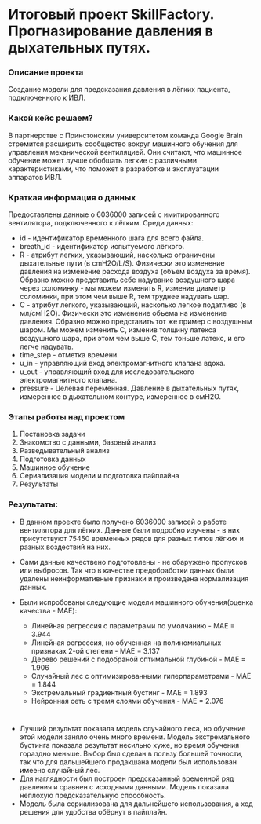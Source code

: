 # Итоговый проект SkillFactory. Прогназирование давления в дыхательных путях.

### Описание проекта    
Создание модели для предсказания давления в лёгких пациента, подключенного к ИВЛ. 


### Какой кейс решаем?    
В партнерстве с Принстонским университетом команда Google Brain стремится расширить сообщество вокруг машинного обучения для управления механической вентиляцией. Они считают, что машинное обучение может лучше обобщать легкие с различными характеристиками, что поможет в разработке и эксплуатации аппаратов ИВЛ.


### Краткая информация о данных
Предоставлены данные о 6036000 записей с имитированного вентилятора, подключенного к лёгким. Среди данных:

* id - идентификатор временного шага для всего файла.
* breath_id - идентификатор испытуемого лёгкого.
* R - атрибут легких, указывающий, насколько ограничены дыхательные пути (в cmH2O/L/S). Физически это изменение давления на изменение расхода воздуха (объем воздуха за время). Образно можно представить себе надувание воздушного шара через соломинку - мы можем изменить R, изменив диаметр соломинки, при этом чем выше R, тем труднее надувать шар. 
* C - атрибут легкого, указывающий, насколько легкое податливо (в мл/смH2O). Физически это изменение объема на изменение давления. Образно можно представить тот же пример с воздушным шаром. Мы можем изменить C, изменив толщину латекса воздушного шара, при этом чем выше C, тем тоньше латекс, и его легче надувать.
* time_step - отметка времени.
* u_in - управляющий вход электромагнитного клапана вдоха.
* u_out - управляющий вход для исследовательского электромагнитного клапана.
* pressure - Целевая переменная. Давление в дыхательных путях, измеренное в дыхательном контуре, измеренное в смH2O.

### Этапы работы над проектом  
1. Постановка задачи
2. Знакомство с данными, базовый анализ
3. Разведывательный анализ
4. Подготовка данных
5. Машинное обучение
6. Сериализация модели и подготовка пайплайна
7. Результаты

### Результаты:  
* В данном проекте было получено 6036000 записей о работе вентилятора для лёгких. Данные были подробно изучены - в них присутствуют 75450 временных рядов для разных типов лёгких и разных воздествий на них. 
* Сами данные качествено подготовлены - не обаружено пропусков или выбросов. Так что в качестве предобработки данных были удалены неинформативные признаки и произведена нормализация данных. 
* Были испробованы следующие модели машинного обучения(оценка качества - MAE):

    * Линейная регрессия с параметрами по умолчанию - MAE = 3.944
    * Линейная регрессия, но обученная на полиномиальных признаках 2-ой степени - MAE = 3.137
    * Дерево решений с подобраной оптимальной глубиной - MAE = 1.906
    * Случайный лес с оптимизированными гиперпараметрами - MAE = 1.844
    * Экстремальный градиентный бустинг - MAE = 1.893
    * Нейронная сеть с тремя слоями обучения - MAE = 2.076
#
* Лучший результат показала модель случайного леса, но обучение этой модели заняло очень много времени. Модель экстремального бустинга показала результат несильно хуже, но время обучения гораздно меньше. Выбор был сделан в пользу большей точности, так что для дальшейшего продакшана модели был использован имеено случайный лес.
* Для наглядности был построен предсказанный временной ряд давления и сравнен с исходными данными. Модель показала неплохую предсказательную способность. 
* Модель была сериализована для дальнейшего использования, а ход решения для удобства обёрнут в пайплайн. 

